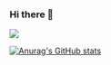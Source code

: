 ### Hi there 👋

![](https://ibb.co/k8d28hz)

<!--
**Johnkayode/Johnkayode** is a ✨ _special_ ✨ repository because its `README.md` (this file) appears on your GitHub profile.


Here are some ideas to get you started:

- 🔭 I’m currently working on Python/Django and Wordpress sites
- 🌱 I’m currently learning Cloud and DevOps
- 👯 I’m looking to collaborate on open source projects.
- 📫 How to reach me: newtonjohn043@gmail.com

-->

[![Anurag's GitHub stats](https://github-readme-stats.vercel.app/api?username=Johnkayode)](https://github.com/anuraghazra/github-readme-stats)
